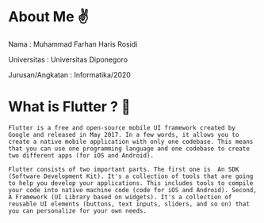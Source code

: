 # About Me ✌

Nama : Muhammad Farhan Haris Rosidi

Universitas : Universitas Diponegoro 

Jurusan/Angkatan : Informatika/2020

# What is Flutter ? 🤔
    Flutter is a free and open-source mobile UI framework created by Google and released in May 2017. In a few words, it allows you to create a native mobile application with only one codebase. This means that you can use one programming language and one codebase to create two different apps (for iOS and Android).

    Flutter consists of two important parts. The first one is  An SDK (Software Development Kit). It's a collection of tools that are going to help you develop your applications. This includes tools to compile your code into native machine code (code for iOS and Android). Second, A Framework (UI Library based on widgets). It's a collection of reusable UI elements (buttons, text inputs, sliders, and so on) that you can personalize for your own needs.
